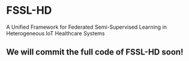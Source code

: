 # FSSL-HD
A Unified Framework for Federated Semi-Supervised Learning in Heterogeneous IoT Healthcare Systems


## We will commit the full code of FSSL-HD soon!
